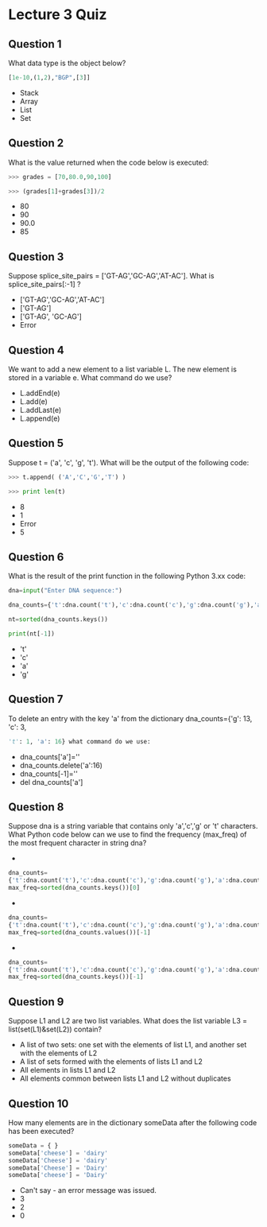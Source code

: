 # Lecture 3 Quiz
## Question 1
What data type is the object below?
```Python
[1e-10,(1,2),"BGP",[3]]
```
* Stack
* Array
* List
* Set

## Question 2

What is the value returned when the code below is executed:
```Python
>>> grades = [70,80.0,90,100]

>>> (grades[1]+grades[3])/2
```
* 80
* 90
* 90.0
* 85

## Question 3
Suppose splice_site_pairs = ['GT-AG','GC-AG','AT-AC']. What is splice_site_pairs[:-1] ?
* ['GT-AG','GC-AG','AT-AC']
* ['GT-AG']
* ['GT-AG', 'GC-AG']
* Error

## Question 4
We want to add a new element to a list variable L. The new element is stored in a variable e. What command do we use?
* L.addEnd(e)
* L.add(e)
* L.addLast(e)
* L.append(e)

## Question 5

Suppose t = ('a', 'c', 'g', 't'). What will be the output of the following code:
```Python
>>> t.append( ('A','C','G','T') )

>>> print len(t)
```
* 8
* 1
* Error
* 5

## Question 6
What is the result of the print function in the following Python 3.xx code:
```Python
dna=input("Enter DNA sequence:")

dna_counts={'t':dna.count('t'),'c':dna.count('c'),'g':dna.count('g'),'a':dna.count('a')}

nt=sorted(dna_counts.keys())

print(nt[-1])
```
* 't'
* 'c'
* 'a'
* 'g'

## Question 7
To delete an entry with the key 'a' from the dictionary dna_counts={'g': 13, 'c': 3,
```Python
't': 1, 'a': 16} what command do we use:
```
* dna_counts['a']=''
* dna_counts.delete('a':16)
* dna_counts[-1]=''
* del dna_counts['a']

## Question 8
Suppose dna is a string variable that contains only 'a','c','g' or 't' characters. 
What Python code below can we use to find the frequency (max_freq) of the most frequent character in string dna?

* 
```Python
dna_counts=
{'t':dna.count('t'),'c':dna.count('c'),'g':dna.count('g'),'a':dna.count('a')}
max_freq=sorted(dna_counts.keys())[0]
```
*
```Python
dna_counts=
{'t':dna.count('t'),'c':dna.count('c'),'g':dna.count('g'),'a':dna.count('a')}
max_freq=sorted(dna_counts.values())[-1]
```
*
```Python
dna_counts=
{'t':dna.count('t'),'c':dna.count('c'),'g':dna.count('g'),'a':dna.count('a')}
max_freq=sorted(dna_counts.keys())[-1]
```

## Question 9
Suppose L1 and L2 are two list variables. What does the list variable L3 = list(set(L1)&set(L2)) contain?
* A list of two sets: one set with the elements of list L1, and another set with the elements of L2
* A list of sets formed with the elements of lists L1 and L2
* All elements in lists L1 and L2
* All elements common between lists L1 and L2 without duplicates

## Question 10
How many elements are in the dictionary someData after the following code has been executed?
```Python
someData = { }
someData['cheese'] = 'dairy'
someData['Cheese'] = 'dairy'
someData['Cheese'] = 'Dairy'
someData['cheese'] = 'Dairy'
```
* Can't say - an error message was issued.
* 3
* 2
* 0
